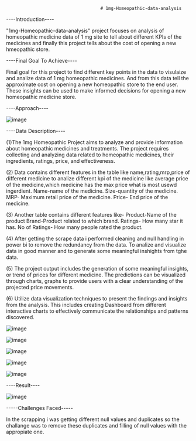                                         # 1mg-Homeopathic-data-analysis

----Introduction----

"1mg-Homeopathic-data-analysis" project focuses on analysis of homeopathic medicine data of 1 mg site to tell about different KPIs of the medicines 
and finally this project tells about the cost of opening a new hmeopathic store.

----Final Goal To Achieve----

Final goal for this project to find different key points in the data to visulaize and analize data of 1 mg homeopathic medicines. And from this 
data tell the approximate cost on opening a new homeopathic store to the end user. These insights can be used to make informed decisions for opening a new homeopathic medicine store.

----Approach----

![image](https://github.com/vaibhav7073/1mg-Homeopathic-data-analysis/assets/131877087/e3cd505b-4ff2-4eb3-8704-f54a4d007c6c)


----Data Description----

(1)The 1mg Homeopathic Project aims to analyze and provide information about homeopathic medicines and treatments. 
The project requires collecting and analyzing data related to homeopathic medicines, their ingredients, ratings, price, and effectiveness. 


(2) Data contains different features in the table like name,rating,mrp,price of different medicine to analize different kpi of the medicine
like average price of the medicine,which medicine has the max price what is most usewd ingerdient.
Name-name of the medicine.
Size-quantity of the medicine.
MRP- Maximum retail price of the medicine.
Price- End price of the medicine.

(3) Another table contains different features like-
Product-Name of the product 
Brand-Product related to which brand.
Ratings- How many star it has.
No of Ratings- How many people rated the product.

(4) After getting the scrape data i performed cleaning and null handling in power bi to remove the redundancy from the data. 
To analize and visualize data in good manner and to generate some meaningful inshights from tghe data.

(5) The project output includes the generation of some meaningful insights, or trend of prices for different medicine.
The predictions can be visualized through charts, graphs to provide users with a clear understanding of the projected price movements.

(6) Utilize data visualization techniques to present the findings and insights from the analysis. 
This includes creating Dashboard from different interactive charts to effectively communicate the relationships and patterns discovered.

![image](https://github.com/vaibhav7073/1mg-Homeopathic-data-analysis/assets/131877087/4e9d1e9e-c510-4fa4-8fc2-6e2186f755a7)

![image](https://github.com/vaibhav7073/1mg-Homeopathic-data-analysis/assets/131877087/42f22bdf-4c11-412e-b58a-47cb7849f815)

![image](https://github.com/vaibhav7073/1mg-Homeopathic-data-analysis/assets/131877087/042718a8-ec17-4e8d-8f4e-4bbe27740199)

![image](https://github.com/vaibhav7073/1mg-Homeopathic-data-analysis/assets/131877087/8558e07b-2640-43c1-a88d-914af492ecb2)

![image](https://github.com/vaibhav7073/1mg-Homeopathic-data-analysis/assets/131877087/e8c583db-e5ea-42a6-a969-2b9568e58e1f)

----Result----

![image](https://github.com/vaibhav7073/1mg-Homeopathic-data-analysis/assets/131877087/afadde13-8638-458b-bb27-c3027f34afff)

-----Challenges Faced-----

In the scrapping i was getting different null values and duplicates so the challange was to remove these duplicates and filling of null 
values with the appropiate one.









